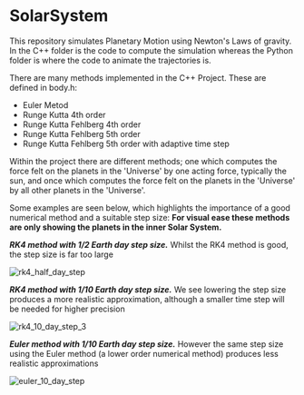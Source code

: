 # SolarSystem

This repository simulates Planetary Motion using Newton's Laws of gravity.
In the C++ folder is the code to compute the simulation whereas the Python folder is where the code to animate the trajectories is.

There are many methods implemented in the C++ Project. These are defined in body.h:
* Euler Metod
* Runge Kutta 4th order
* Runge Kutta Fehlberg 4th order
* Runge Kutta Fehlberg 5th order
* Runge Kutta Fehlberg 5th order with adaptive time step

Within the project there are different methods; one which computes the force felt on the planets in the 'Universe' by one acting force, typically the sun, and once which computes the force felt on the planets in the 'Universe' by all other planets in the 'Universe'.

Some examples are seen below, which highlights the importance of a good numerical method and a suitable step size:
**For visual ease these methods are only showing the planets in the inner Solar System.**

***RK4 method with 1/2 Earth day step size.***
Whilst the RK4 method is good, the step size is far too large

![rk4_half_day_step](https://user-images.githubusercontent.com/76100438/112312856-2b5aed00-8c9f-11eb-96b0-61968aaff2fc.gif)


***RK4 method with 1/10 Earth day step size.***
We see lowering the step size produces a more realistic approximation, although a smaller time step will be needed for higher precision

![rk4_10_day_step_3](https://user-images.githubusercontent.com/76100438/112336099-ada1dc00-8cb4-11eb-89a0-d93bfe568c58.gif)

***Euler method with 1/10 Earth day step size.***
However the same step size using the Euler method (a lower order numerical method) produces less realistic approximations

![euler_10_day_step](https://user-images.githubusercontent.com/76100438/112336122-b5618080-8cb4-11eb-8a77-b43a63399520.gif)

